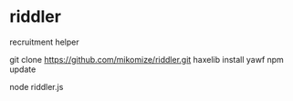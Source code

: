 # riddler
recruitment helper

git clone https://github.com/mikomize/riddler.git
haxelib install yawf
npm update

node riddler.js
